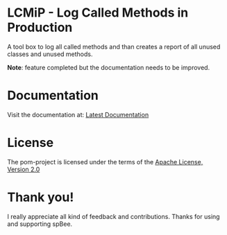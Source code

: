 # LCMiP - Log Called Methods in Production

A tool box to log all called methods and than creates a report of all unused classes and unused methods.

__Note__: feature completed but the documentation needs to be improved.

# Documentation

Visit the documentation at: [Latest Documentation](https://rseiler.github.io/lcmip/index.html)


# License

The pom-project is licensed under the terms of the
[Apache License, Version 2.0](https://www.apache.org/licenses/LICENSE-2.0.html)


# Thank you!

I really appreciate all kind of feedback and contributions. Thanks for using and supporting spBee.

